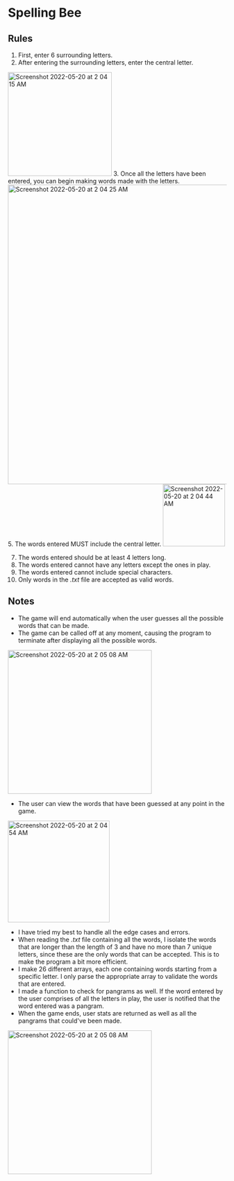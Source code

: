 # Spelling Bee

## Rules
1. First, enter 6 surrounding letters.
2. After entering the surrounding letters, enter the central letter.
<img width="239" alt="Screenshot 2022-05-20 at 2 04 15 AM" src="https://user-images.githubusercontent.com/64619851/169404582-04a7ff77-8b58-413e-9f19-664f79159f4d.png">
3. Once all the letters have been entered, you can begin making words made with the letters.

<img width="690" alt="Screenshot 2022-05-20 at 2 04 25 AM" src="https://user-images.githubusercontent.com/64619851/169404694-4447ccf1-1024-42df-9187-580afaccfd41.png">
5. The words entered MUST include the central letter.

<img width="143" alt="Screenshot 2022-05-20 at 2 04 44 AM" src="https://user-images.githubusercontent.com/64619851/169404760-fc9f3727-cec3-4253-acbb-2097a1ff1ec8.png">



7. The words entered should be at least 4 letters long.
8. The words entered cannot have any letters except the ones in play.
9. The words entered cannot include special characters.
10. Only words in the _.txt_ file are accepted as valid words.

## Notes
* The game will end automatically when the user guesses all the possible words that can be made.
* The game can be called off at any moment, causing the program to terminate after displaying all the possible words.

<img width="331" alt="Screenshot 2022-05-20 at 2 05 08 AM" src="https://user-images.githubusercontent.com/64619851/169404816-06b42b4b-0c64-43a8-92df-997ce431720a.png">


* The user can view the words that have been guessed at any point in the game.
<img width="234" alt="Screenshot 2022-05-20 at 2 04 54 AM" src="https://user-images.githubusercontent.com/64619851/169404875-1d83decf-00c3-47bd-b691-691328b9b7ce.png">


* I have tried my best to handle all the edge cases and errors.
* When reading the _.txt_ file containing all the words, I isolate the words that are longer than the length of 3 and have no more than 7 unique letters, since these are the only words that can be accepted. This is to make the program a bit more efficient.
* I make 26 different arrays, each one containing words starting from a specific letter. I only parse the appropriate array to validate the words that are entered.
* I made a function to check for pangrams as well. If the word entered by the user comprises of all the letters in play, the user is notified that the word entered was a pangram.
* When the game ends, user stats are returned as well as all the pangrams that could've been made.
<img width="331" alt="Screenshot 2022-05-20 at 2 05 08 AM" src="https://user-images.githubusercontent.com/64619851/169404959-48379936-3c23-49e5-8eb5-852130e359cb.png">



